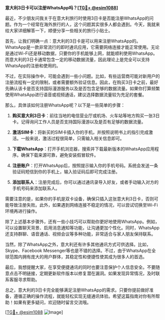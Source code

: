**意大利3日卡可以注册WhatsApp吗？[[TG💪+ @esim1088](https://t.me/s/esim1088)]**

最近，不少朋友问我关于在意大利旅行时使用3日卡是否能注册WhatsApp的问题。作为一个经常在海外旅行的人，这个问题其实很多人都会遇到。今天，我就来给大家详细解答一下，顺便分享一些相关的旅行小贴士。

首先，让我们明确一点：意大利的3日卡是可以用来注册WhatsApp的。WhatsApp是一款非常流行的即时通讯应用，它需要网络连接才能正常使用。无论是通过Wi-Fi还是移动数据，只要你的手机能够上网，就能顺利使用WhatsApp。而意大利的3日卡通常包含一定的移动数据流量，因此理论上是完全可以支持WhatsApp的注册和使用的。

不过，在实际操作中，可能会遇到一些小问题。比如，有些运营商可能对新用户的注册流程有一定的限制，或者需要额外验证信息。因此，在购买3日卡之前，最好先确认该卡是否支持国际漫游服务以及是否包含足够的数据流量。如果你打算频繁使用WhatsApp进行语音或视频通话，建议选择数据流量较为充足的套餐。

那么，具体该如何注册WhatsApp呢？以下是一些简单的步骤：

1. **购买意大利3日卡**：前往当地的电信营业厅或机场、火车站等地方购买一张3日卡。记得询问工作人员是否支持国际漫游以及是否有足够的数据流量。
   
2. **激活SIM卡**：将新买的SIM卡插入你的手机，并按照说明书上的指引完成激活。一般来说，激活过程很简单，只需输入相关信息即可。

3. **下载WhatsApp**：打开手机浏览器，搜索并下载最新版本的WhatsApp应用程序。确保下载来源可靠，避免安装假冒软件。

4. **注册账户**：打开WhatsApp后，按照提示输入你的手机号码。系统会发送一条验证码短信到你的手机上，输入验证码后即可完成注册。

5. **添加联系人**：注册完成后，你可以通过通讯录导入好友，或者手动输入对方的手机号码来添加联系人。

需要注意的是，如果你的手机是双卡设备，确保只插入这张意大利3日卡，否则可能导致注册失败。此外，如果遇到网络连接不稳定的情况，可以尝试切换至Wi-Fi环境再进行操作。

除了上述基本步骤外，还有一些小技巧可以帮助你更好地使用WhatsApp。例如，可以设置聊天背景、启用消息通知等功能，让沟通更加个性化。同时，WhatsApp还支持群聊、语音通话、视频会议等多种功能，非常适合与家人朋友保持联系。

当然，除了WhatsApp之外，意大利还有许多其他通讯方式可供选择。比如，Skype、Facebook Messenger等也是不错的选择。不过，由于WhatsApp在全球范围内拥有庞大的用户群体，其稳定性和便捷性使其成为很多人的首选。

最后，我想提醒大家，在享受便捷通讯的同时也要注意保护个人信息安全。不要随意点击不明链接，定期更新软件版本以修复潜在漏洞。如果发现异常情况，及时联系客服寻求帮助。

总之，意大利的3日卡完全能够满足注册WhatsApp的需求。只要你提前做好准备，遵循正确的操作流程，就能轻松实现无缝通讯体验。希望这篇指南对你有所帮助！如果有更多疑问，欢迎随时留言交流哦。

[[TG💪+ @esim1088](https://t.me/s/esim1088) ![Image](https://i.postimg.cc/4NQfJmqS/Snipaste-2025-05-13-00-14-12.png)]